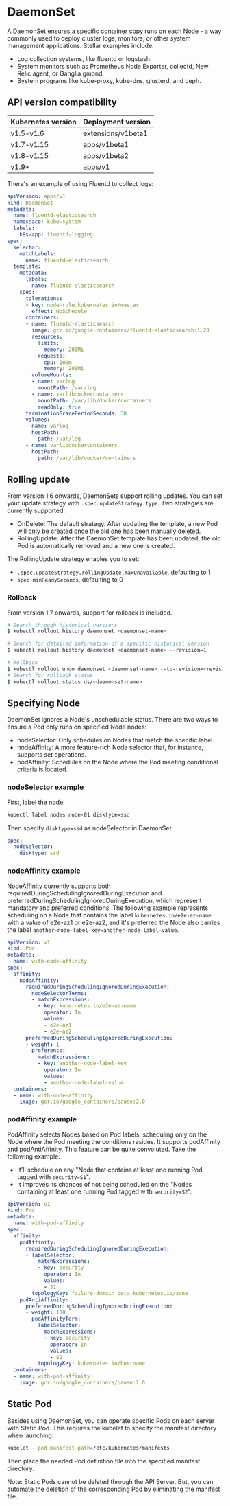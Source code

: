 # DaemonSet

A DaemonSet ensures a specific container copy runs on each Node - a way commonly used to deploy cluster logs, monitors, or other system management applications. Stellar examples include:

* Log collection systems, like fluentd or logstash.
* System monitors such as Prometheus Node Exporter, collectd, New Relic agent, or Ganglia gmond.
* System programs like kube-proxy, kube-dns, glusterd, and ceph.

## API version compatibility

| Kubernetes version | Deployment version |
| :--- | :--- |
| v1.5-v1.6 | extensions/v1beta1 |
| v1.7-v1.15 | apps/v1beta1 |
| v1.8-v1.15 | apps/v1beta2 |
| v1.9+ | apps/v1 |

There's an example of using Fluentd to collect logs:

```yaml
apiVersion: apps/v1
kind: DaemonSet
metadata:
  name: fluentd-elasticsearch
  namespace: kube-system
  labels:
    k8s-app: fluentd-logging
spec:
  selector:
    matchLabels:
      name: fluentd-elasticsearch
  template:
    metadata:
      labels:
        name: fluentd-elasticsearch
    spec:
      tolerations:
      - key: node-role.kubernetes.io/master
        effect: NoSchedule
      containers:
      - name: fluentd-elasticsearch
        image: gcr.io/google-containers/fluentd-elasticsearch:1.20
        resources:
          limits:
            memory: 200Mi
          requests:
            cpu: 100m
            memory: 200Mi
        volumeMounts:
        - name: varlog
          mountPath: /var/log
        - name: varlibdockercontainers
          mountPath: /var/lib/docker/containers
          readOnly: true
      terminationGracePeriodSeconds: 30
      volumes:
      - name: varlog
        hostPath:
          path: /var/log
      - name: varlibdockercontainers
        hostPath:
          path: /var/lib/docker/containers
```

## Rolling update

From version 1.6 onwards, DaemonSets support rolling updates. You can set your update strategy with `.spec.updateStrategy.type`. Two strategies are currently supported:

* OnDelete: The default strategy. After updating the template, a new Pod will only be created once the old one has been manually deleted.
* RollingUpdate: After the DaemonSet template has been updated, the old Pod is automatically removed and a new one is created.

The RollingUpdate strategy enables you to set:

* `.spec.updateStrategy.rollingUpdate.maxUnavailable`, defaulting to 1
* `spec.minReadySeconds`, defaulting to 0

### Rollback

From version 1.7 onwards, support for rollback is included.

```bash
# Search through historical versions
$ kubectl rollout history daemonset <daemonset-name>

# Search for detailed information of a specific historical version
$ kubectl rollout history daemonset <daemonset-name> --revision=1

# Rollback
$ kubectl rollout undo daemonset <daemonset-name> --to-revision=<revision>
# Search for rollback status
$ kubectl rollout status ds/<daemonset-name>
```

## Specifying Node

DaemonSet ignores a Node's unschedulable status. There are two ways to ensure a Pod only runs on specified Node nodes:

* nodeSelector: Only schedules on Nodes that match the specific label.
* nodeAffinity: A more feature-rich Node selector that, for instance, supports set operations.
* podAffinity: Schedules on the Node where the Pod meeting conditional criteria is located.

### nodeSelector example

First, label the node:

```bash
kubectl label nodes node-01 disktype=ssd
```

Then specify `disktype=ssd` as nodeSelector in DaemonSet:

```yaml
spec:
  nodeSelector:
    disktype: ssd
```

### nodeAffinity example

NodeAffinity currently supports both requiredDuringSchedulingIgnoredDuringExecution and preferredDuringSchedulingIgnoredDuringExecution, which represent mandatory and preferred conditions. The following example represents scheduling on a Node that contains the label `kubernetes.io/e2e-az-name` with a value of e2e-az1 or e2e-az2, and it's preferred the Node also carries the label `another-node-label-key=another-node-label-value`.

```yaml
apiVersion: v1
kind: Pod
metadata:
  name: with-node-affinity
spec:
  affinity:
    nodeAffinity:
      requiredDuringSchedulingIgnoredDuringExecution:
        nodeSelectorTerms:
        - matchExpressions:
          - key: kubernetes.io/e2e-az-name
            operator: In
            values:
            - e2e-az1
            - e2e-az2
      preferredDuringSchedulingIgnoredDuringExecution:
      - weight: 1
        preference:
          matchExpressions:
          - key: another-node-label-key
            operator: In
            values:
            - another-node-label-value
  containers:
  - name: with-node-affinity
    image: gcr.io/google_containers/pause:2.0
```

### podAffinity example

PodAffinity selects Nodes based on Pod labels, scheduling only on the Node where the Pod meeting the conditions resides. It supports podAffinity and podAntiAffinity. This feature can be quite convoluted. Take the following example:

* It'll schedule on any "Node that contains at least one running Pod tagged with `security=S1`".
* It improves its chances of not being scheduled on the "Nodes containing at least one running Pod tagged with `security=S2`".

```yaml
apiVersion: v1
kind: Pod
metadata:
  name: with-pod-affinity
spec:
  affinity:
    podAffinity:
      requiredDuringSchedulingIgnoredDuringExecution:
      - labelSelector:
          matchExpressions:
          - key: security
            operator: In
            values:
            - S1
        topologyKey: failure-domain.beta.kubernetes.io/zone
    podAntiAffinity:
      preferredDuringSchedulingIgnoredDuringExecution:
      - weight: 100
        podAffinityTerm:
          labelSelector:
            matchExpressions:
            - key: security
              operator: In
              values:
              - S2
          topologyKey: kubernetes.io/hostname
  containers:
  - name: with-pod-affinity
    image: gcr.io/google_containers/pause:2.0
```

## Static Pod

Besides using DaemonSet, you can operate specific Pods on each server with Static Pod. This requires the kubelet to specify the manifest directory when launching:

```bash
kubelet --pod-manifest-path=/etc/kubernetes/manifests
```

Then place the needed Pod definition file into the specified manifest directory.

Note: Static Pods cannot be deleted through the API Server. But, you can automate the deletion of the corresponding Pod by eliminating the manifest file.